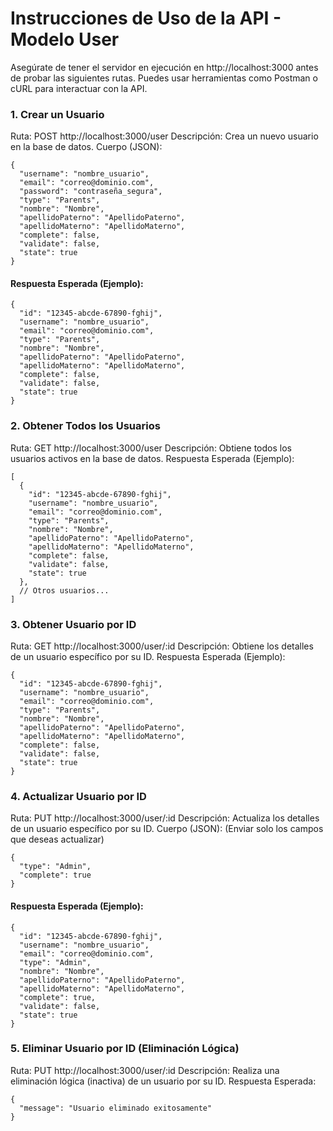 # Instrucciones de Uso de la API - Modelo User #

Asegúrate de tener el servidor en ejecución en http://localhost:3000 antes de probar las siguientes rutas. Puedes usar herramientas como Postman o cURL para interactuar con la API.

### 1. Crear un Usuario ###
Ruta: POST http://localhost:3000/user
Descripción: Crea un nuevo usuario en la base de datos.
Cuerpo (JSON):
```
{
  "username": "nombre_usuario",
  "email": "correo@dominio.com",
  "password": "contraseña_segura",
  "type": "Parents",
  "nombre": "Nombre",
  "apellidoPaterno": "ApellidoPaterno",
  "apellidoMaterno": "ApellidoMaterno",
  "complete": false,
  "validate": false,
  "state": true
}
```

#### Respuesta Esperada (Ejemplo): ####
```
{
  "id": "12345-abcde-67890-fghij",
  "username": "nombre_usuario",
  "email": "correo@dominio.com",
  "type": "Parents",
  "nombre": "Nombre",
  "apellidoPaterno": "ApellidoPaterno",
  "apellidoMaterno": "ApellidoMaterno",
  "complete": false,
  "validate": false,
  "state": true
}
```


### 2. Obtener Todos los Usuarios ###
Ruta: GET http://localhost:3000/user
Descripción: Obtiene todos los usuarios activos en la base de datos.
Respuesta Esperada (Ejemplo):
```
[
  {
    "id": "12345-abcde-67890-fghij",
    "username": "nombre_usuario",
    "email": "correo@dominio.com",
    "type": "Parents",
    "nombre": "Nombre",
    "apellidoPaterno": "ApellidoPaterno",
    "apellidoMaterno": "ApellidoMaterno",
    "complete": false,
    "validate": false,
    "state": true
  },
  // Otros usuarios...
]
```

### 3. Obtener Usuario por ID ###
Ruta: GET http://localhost:3000/user/:id
Descripción: Obtiene los detalles de un usuario específico por su ID.
Respuesta Esperada (Ejemplo):
```
{
  "id": "12345-abcde-67890-fghij",
  "username": "nombre_usuario",
  "email": "correo@dominio.com",
  "type": "Parents",
  "nombre": "Nombre",
  "apellidoPaterno": "ApellidoPaterno",
  "apellidoMaterno": "ApellidoMaterno",
  "complete": false,
  "validate": false,
  "state": true
}
```

### 4. Actualizar Usuario por ID ###
Ruta: PUT http://localhost:3000/user/:id
Descripción: Actualiza los detalles de un usuario específico por su ID.
Cuerpo (JSON): (Enviar solo los campos que deseas actualizar)
```
{
  "type": "Admin",
  "complete": true
}
```

#### Respuesta Esperada (Ejemplo): ####
```
{
  "id": "12345-abcde-67890-fghij",
  "username": "nombre_usuario",
  "email": "correo@dominio.com",
  "type": "Admin",
  "nombre": "Nombre",
  "apellidoPaterno": "ApellidoPaterno",
  "apellidoMaterno": "ApellidoMaterno",
  "complete": true,
  "validate": false,
  "state": true
}
```


### 5. Eliminar Usuario por ID (Eliminación Lógica) ###
Ruta: PUT http://localhost:3000/user/:id
Descripción: Realiza una eliminación lógica (inactiva) de un usuario por su ID.
Respuesta Esperada:

```
{
  "message": "Usuario eliminado exitosamente"
}
```

